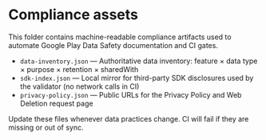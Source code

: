 # Compliance assets

This folder contains machine-readable compliance artifacts used to automate Google Play Data Safety documentation and CI gates.

- `data-inventory.json` — Authoritative data inventory: feature × data type × purpose × retention × sharedWith
- `sdk-index.json` — Local mirror for third-party SDK disclosures used by the validator (no network calls in CI)
- `privacy-policy.json` — Public URLs for the Privacy Policy and Web Deletion request page

Update these files whenever data practices change. CI will fail if they are missing or out of sync.
